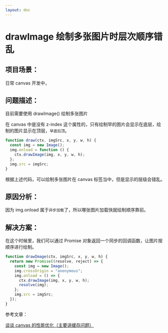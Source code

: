 ```yaml
---
layout: doc
---
```


# drawImage 绘制多张图片时层次顺序错乱

## 项目场景：

日常 canvas 开发中，

## 问题描述：

目前需要使用 drawImage() 绘制多张图片

在 canvas 中是没有 z-index 这个属性的，只有绘制早的图片会显示在底层，绘制的图片显示在顶层，`早底后顶`。

```js
function draw(ctx, imgSrc, x, y, w, h) {
  const img = new Image();
  img.onload = function () {
    ctx.drawImage(img, x, y, w, h);
  };
  img.src = imgSrc;
}
```

根据上述代码，可以绘制多张图片在 canvas 标签当中，但是显示的层级会错乱。

## 原因分析：

因为 img.onload 属于`异步加载`了，所以哪张图片加载快就绘制顺序靠前。

## 解决方案：

在这个时候里，我们可以通过 Promise 对象返回一个同步的回调函数，让图片按顺序进行绘制。

```js
function drawImage(ctx, imgSrc, x, y, w, h) {
  return new Promise((resolve, reject) => {
    const img = new Image();
    img.crossOrigin = "anonymous";
    img.onload = () => {
      ctx.drawImage(img, x, y, w, h);
      resolve(img);
    };
    img.src = imgSrc;
  });
}
```

参考文章：

[谈谈 canvas 的性能优化（主要讲缓存问题）](https://blog.csdn.net/cysear/article/details/70859880)
